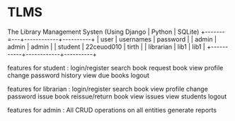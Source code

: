 # TLMS
The Library Management Systen (Using Django | Python | SQLite)
+-------=---+------------+----------+
| user      | usernames  | password | 
| admin     | admin      | admin    |
| student   | 22ceuod010 | tirth    |
| librarian | lib1       | lib1     |
+-----------+------------+----------+

features for student :
login/register
search book
request book
view profile
change password
history
view due books
logout

features for librarian :
login/register
search book
view profile
change password
issue book
reissue/return book
view issues
view students
logout

features for admin : 
All CRUD operations on all entities
generate reports

